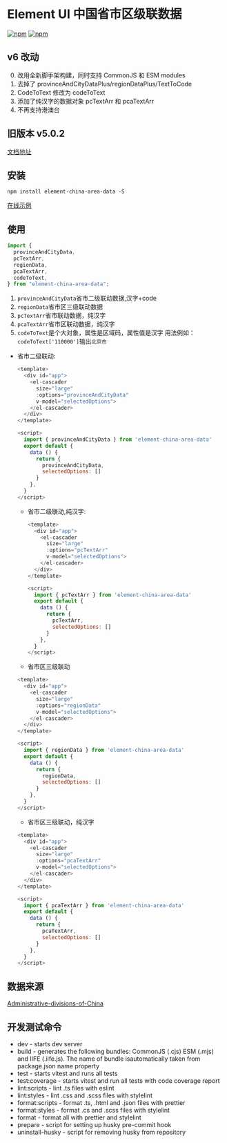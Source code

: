 # Element UI 中国省市区级联数据

[![npm](https://img.shields.io/npm/v/element-china-area-data.svg)](https://www.npmjs.com/package/element-china-area-data) [![npm](https://img.shields.io/npm/dt/element-china-area-data.svg)](https://www.npmjs.com/package/element-china-area-data)

## v6 改动

0. 改用全新脚手架构建，同时支持 CommonJS 和 ESM modules
1. 去掉了 provinceAndCityDataPlus/regionDataPlus/TextToCode
2. CodeToText 修改为 codeToText
3. 添加了纯汉字的数据对象 pcTextArr 和 pcaTextArr
4. 不再支持港澳台

## 旧版本 v5.0.2

[文档地址](./V5.MD)

## 安装

`npm install element-china-area-data -S`

[在线示例](https://plortinus.github.io/element-china-area-data/index.html)

## 使用

```js
import {
  provinceAndCityData,
  pcTextArr,
  regionData,
  pcaTextArr,
  codeToText,
} from "element-china-area-data";
```

1. `provinceAndCityData`省市二级联动数据,汉字+code
2. `regionData`省市区三级联动数据
3. `pcTextArr`省市联动数据，纯汉字
4. `pcaTextArr`省市区联动数据，纯汉字
5. `codeToText`是个大对象，属性是区域码，属性值是汉字 用法例如：`codeToText['110000']`输出`北京市`

- 省市二级联动:

  ```js
  <template>
    <div id="app">
      <el-cascader
        size="large"
        :options="provinceAndCityData"
        v-model="selectedOptions">
      </el-cascader>
    </div>
  </template>

  <script>
    import { provinceAndCityData } from 'element-china-area-data'
    export default {
      data () {
        return {
          provinceAndCityData,
          selectedOptions: []
        }
      },
    }
  </script>
  ```

  - 省市二级联动,纯汉字:

    ```js
    <template>
      <div id="app">
        <el-cascader
          size="large"
          :options="pcTextArr"
          v-model="selectedOptions">
        </el-cascader>
      </div>
    </template>

    <script>
      import { pcTextArr } from 'element-china-area-data'
      export default {
        data () {
          return {
            pcTextArr,
            selectedOptions: []
          }
        },
      }
    </script>
    ```

  - 省市区三级联动

  ```js
  <template>
    <div id="app">
      <el-cascader
        size="large"
        :options="regionData"
        v-model="selectedOptions">
      </el-cascader>
    </div>
  </template>

  <script>
    import { regionData } from 'element-china-area-data'
    export default {
      data () {
        return {
          regionData,
          selectedOptions: []
        }
      },
    }
  </script>
  ```

  - 省市区三级联动，纯汉字

  ```js
  <template>
    <div id="app">
      <el-cascader
        size="large"
        :options="pcaTextArr"
        v-model="selectedOptions">
      </el-cascader>
    </div>
  </template>

  <script>
    import { pcaTextArr } from 'element-china-area-data'
    export default {
      data () {
        return {
          pcaTextArr,
          selectedOptions: []
        }
      },
    }
  </script>
  ```

## 数据来源

[Administrative-divisions-of-China](https://github.com/modood/Administrative-divisions-of-China)

## 开发测试命令

- dev - starts dev server
- build - generates the following bundles: CommonJS (.cjs) ESM (.mjs) and IIFE (.iife.js). The name of bundle isautomatically taken from package.json name property
- test - starts vitest and runs all tests
- test:coverage - starts vitest and run all tests with code coverage report
- lint:scripts - lint .ts files with eslint
- lint:styles - lint .css and .scss files with stylelint
- format:scripts - format .ts, .html and .json files with prettier
- format:styles - format .cs and .scss files with stylelint
- format - format all with prettier and stylelint
- prepare - script for setting up husky pre-commit hook
- uninstall-husky - script for removing husky from repository
